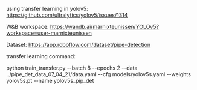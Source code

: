 using transfer learning in yolov5:
https://github.com/ultralytics/yolov5/issues/1314

W&B workspace: 
https://wandb.ai/marnixteunissen/YOLOv5?workspace=user-marnixteunissen

Dataset:
https://app.roboflow.com/dataset/pipe-detection

transfer learning command:

python train_transfer.py --batch 8 --epochs 2 --data ../pipe_det_data_07_04_21/data.yaml --cfg models/yolov5s.yaml --weights yolov5s.pt --name yolov5s_pip_det